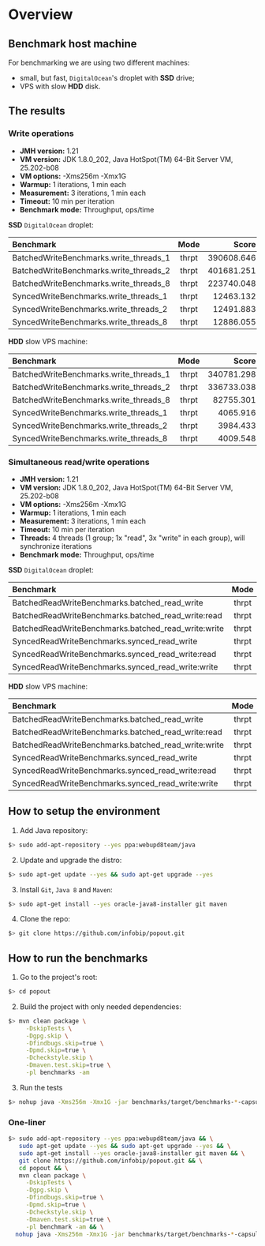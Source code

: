 # Overview

## Benchmark host machine

For benchmarking we are using two different machines:

- small, but fast, `DigitalOcean`'s droplet with **SSD** drive;
- VPS with slow **HDD** disk.

## The results

### Write operations

- **JMH version:** 1.21
- **VM version:** JDK 1.8.0_202, Java HotSpot(TM) 64-Bit Server VM, 25.202-b08
- **VM options:** -Xms256m -Xmx1G
- **Warmup:** 1 iterations, 1 min each
- **Measurement:** 3 iterations, 1 min each
- **Timeout:** 10 min per iteration
- **Benchmark mode:** Throughput, ops/time

**SSD** `DigitalOcean` droplet:

| Benchmark                              | Mode  | Score       |      Error | Units |
|:---------------------------------------|:-----:|------------:|-----------:|:------|
| BatchedWriteBenchmarks.write_threads_1 | thrpt |  390608.646 |  65620.533 | ops/s |
| BatchedWriteBenchmarks.write_threads_2 | thrpt |  401681.251 |  15727.514 | ops/s |
| BatchedWriteBenchmarks.write_threads_8 | thrpt |  223740.048 |   4260.939 | ops/s |
| SyncedWriteBenchmarks.write_threads_1  | thrpt |   12463.132 |    676.496 | ops/s |
| SyncedWriteBenchmarks.write_threads_2  | thrpt |   12491.883 |    988.345 | ops/s |
| SyncedWriteBenchmarks.write_threads_8  | thrpt |   12886.055 |    623.271 | ops/s |

**HDD** slow VPS machine:

| Benchmark                              | Mode  | Score       |      Error | Units |
|:---------------------------------------|:-----:|------------:|-----------:|:------|
| BatchedWriteBenchmarks.write_threads_1 | thrpt |  340781.298 |  11799.089 | ops/s |
| BatchedWriteBenchmarks.write_threads_2 | thrpt |  336733.038 |  20886.520 | ops/s |
| BatchedWriteBenchmarks.write_threads_8 | thrpt |   82755.301 |   3561.014 | ops/s |
| SyncedWriteBenchmarks.write_threads_1  | thrpt |    4065.916 |    394.432 | ops/s |
| SyncedWriteBenchmarks.write_threads_2  | thrpt |    3984.433 |    359.567 | ops/s |
| SyncedWriteBenchmarks.write_threads_8  | thrpt |    4009.548 |    219.911 | ops/s |

### Simultaneous read/write operations

- **JMH version:** 1.21
- **VM version:** JDK 1.8.0_202, Java HotSpot(TM) 64-Bit Server VM, 25.202-b08
- **VM options:** -Xms256m -Xmx1G
- **Warmup:** 1 iterations, 1 min each
- **Measurement:** 3 iterations, 1 min each
- **Timeout:** 10 min per iteration
- **Threads:** 4 threads (1 group; 1x "read", 3x "write" in each group), will synchronize iterations
- **Benchmark mode:** Throughput, ops/time

**SSD** `DigitalOcean` droplet:

| Benchmark                                           | Mode  | Score       |      Error | Units |
|:----------------------------------------------------|:-----:|------------:|-----------:|:------|
| BatchedReadWriteBenchmarks.batched_read_write       | thrpt |  433546.427 |   9949.984 | ops/s |
| BatchedReadWriteBenchmarks.batched_read_write:read  | thrpt |  216801.149 |   5071.868 | ops/s |
| BatchedReadWriteBenchmarks.batched_read_write:write | thrpt |  216745.278 |   4879.510 | ops/s |
| SyncedReadWriteBenchmarks.synced_read_write         | thrpt |   20504.507 |   1131.706 | ops/s |
| SyncedReadWriteBenchmarks.synced_read_write:read    | thrpt |   10248.779 |    563.981 | ops/s |
| SyncedReadWriteBenchmarks.synced_read_write:write   | thrpt |   10255.728 |    568.286 | ops/s |

**HDD** slow VPS machine:

| Benchmark                                           | Mode  | Score       |      Error | Units |
|:----------------------------------------------------|:-----:|------------:|-----------:|:------|
| BatchedReadWriteBenchmarks.batched_read_write       | thrpt |  128997.211 |   3545.615 | ops/s |
| BatchedReadWriteBenchmarks.batched_read_write:read  | thrpt |   64480.888 |   1834.657 | ops/s |
| BatchedReadWriteBenchmarks.batched_read_write:write | thrpt |   64516.322 |   1713.174 | ops/s |
| SyncedReadWriteBenchmarks.synced_read_write         | thrpt |    6631.695 |    405.777 | ops/s |
| SyncedReadWriteBenchmarks.synced_read_write:read    | thrpt |    3315.911 |    202.354 | ops/s |
| SyncedReadWriteBenchmarks.synced_read_write:write   | thrpt |    3315.783 |    213.629 | ops/s |

## How to setup the environment

1. Add Java repository:

```bash
$> sudo add-apt-repository --yes ppa:webupd8team/java
```

2. Update and upgrade the distro:

```bash
$> sudo apt-get update --yes && sudo apt-get upgrade --yes
```

3. Install `Git`, `Java 8` and `Maven`:

```bash
$> sudo apt-get install --yes oracle-java8-installer git maven
```

4. Clone the repo:

```bash
$> git clone https://github.com/infobip/popout.git
```

## How to run the benchmarks

1. Go to the project's root:

```bash
$> cd popout
```

2. Build the project with only needed dependencies:

```bash
$> mvn clean package \
     -DskipTests \
     -Dgpg.skip \
     -Dfindbugs.skip=true \
     -Dpmd.skip=true \
     -Dcheckstyle.skip \
     -Dmaven.test.skip=true \
     -pl benchmarks -am
```

3. Run the tests

```bash
$> nohup java -Xms256m -Xmx1G -jar benchmarks/target/benchmarks-*-capsule.jar > job.logs 2>&1 &
```

### One-liner

```bash
$> sudo add-apt-repository --yes ppa:webupd8team/java && \
   sudo apt-get update --yes && sudo apt-get upgrade --yes && \
   sudo apt-get install --yes oracle-java8-installer git maven && \
   git clone https://github.com/infobip/popout.git && \
   cd popout && \
   mvn clean package \
     -DskipTests \
     -Dgpg.skip \
     -Dfindbugs.skip=true \
     -Dpmd.skip=true \
     -Dcheckstyle.skip \
     -Dmaven.test.skip=true \
     -pl benchmark -am && \
  nohup java -Xms256m -Xmx1G -jar benchmarks/target/benchmarks-*-capsule.jar > job.logs 2>&1 &
```
